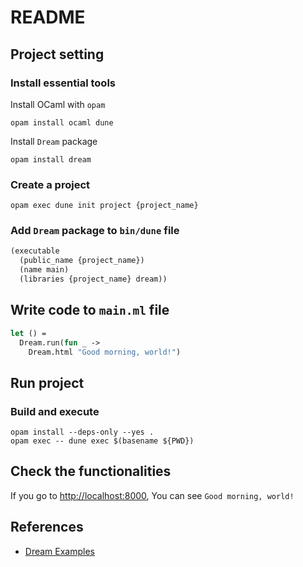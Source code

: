 # README

## Project setting

### Install essential tools

Install OCaml with `opam`
```shell
opam install ocaml dune
```

Install `Dream` package
```shell
opam install dream
```

### Create a project
```shell
opam exec dune init project {project_name}
```

### Add `Dream` package to `bin/dune` file
```ocaml
(executable
  (public_name {project_name})
  (name main)
  (libraries {project_name} dream))
```

## Write code to `main.ml` file
```ocaml
let () =
  Dream.run(fun _ ->
    Dream.html "Good morning, world!")
```

## Run project

### Build and execute
```shell
opam install --deps-only --yes .
opam exec -- dune exec $(basename ${PWD})
```

## Check the functionalities

If you go to [http://localhost:8000](http://localhost:8000), You can see `Good morning, world!`

## References

- [Dream Examples](https://github.com/aantron/dream/tree/master/example)